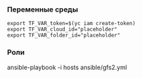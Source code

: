 ### Переменные среды
    export TF_VAR_token=$(yc iam create-token)
    export TF_VAR_cloud_id="placeholder"
    export TF_VAR_folder_id="placeholder"

### Роли

ansible-playbook -i hosts ansible/gfs2.yml
